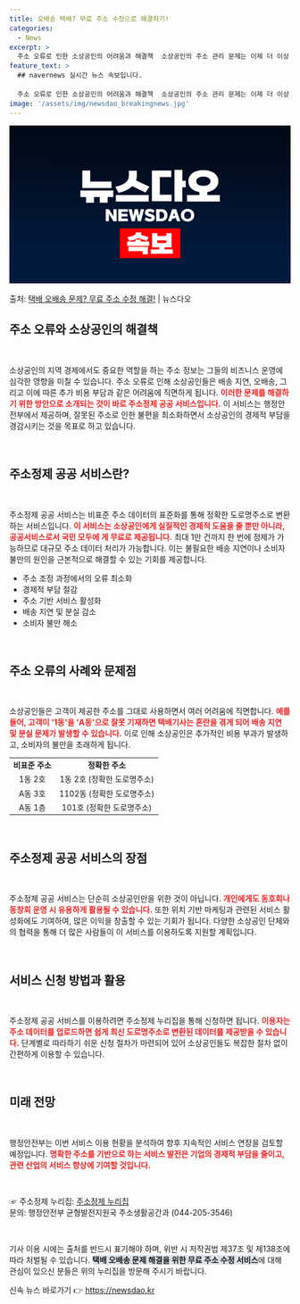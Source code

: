 ```yaml
---
title: 오배송 택배? 무료 주소 수정으로 해결하기!
categories:
  - News
excerpt: >
  주소 오류로 인한 소상공인의 어려움과 해결책  소상공인의 주소 관리 문제는 이제 더 이상 그들만의 문제가 아…
feature_text: >
  ## navernews 실시간 뉴스 속보입니다.

  주소 오류로 인한 소상공인의 어려움과 해결책  소상공인의 주소 관리 문제는 이제 더 이상 그들만의 문제가 아…
image: '/assets/img/newsdao_breakingnews.jpg'
---
```


![뉴스다오 속보](/assets/img/newsdao_breakingnews.jpg)

<p>출처: <a href="https://newsdao.kr/4818" rel="dofollow">택배 오배송 문제? 무료 주소 수정 해결!</a> | 뉴스다오</p>

<h2 data-ke-size="size26">주소 오류와 소상공인의 해결책</h2>

<p data-ke-size="size16">&nbsp;</p>

소상공인의 지역 경제에서도 중요한 역할을 하는 주소 정보는 그들의 비즈니스 운영에 심각한 영향을 미칠 수 있습니다. 주소 오류로 인해 소상공인들은 배송 지연, 오배송, 그리고 이에 따른 추가 비용 부담과 같은 어려움에 직면하게 됩니다. <b><span style="color: #ee2323;">이러한 문제를 해결하기 위한 방안으로 소개되는 것이 바로 주소정제 공공 서비스입니다.</span></b> 이 서비스는 행정안전부에서 제공하며, 잘못된 주소로 인한 불편을 최소화하면서 소상공인의 경제적 부담을 경감시키는 것을 목표로 하고 있습니다. 

<p data-ke-size="size16">&nbsp;</p>

<h2 data-ke-size="size26">주소정제 공공 서비스란?</h2>

<p data-ke-size="size16">&nbsp;</p>

주소정제 공공 서비스는 비표준 주소 데이터의 표준화를 통해 정확한 도로명주소로 변환하는 서비스입니다. <b><span style="color: #ee2323;">이 서비스는 소상공인에게 실질적인 경제적 도움을 줄 뿐만 아니라, 공공서비스로서 국민 모두에 게 무료로 제공됩니다.</span></b> 최대 1만 건까지 한 번에 정제가 가능하므로 대규모 주소 데이터 처리가 가능합니다. 이는 불필요한 배송 지연이나 소비자 불만의 원인을 근본적으로 해결할 수 있는 기회를 제공합니다.

<ul>
<li>주소 조정 과정에서의 오류 최소화</li>
<li>경제적 부담 절감</li>
<li>주소 기반 서비스 활성화</li>
<li>배송 지연 및 분실 감소</li>
<li>소비자 불만 해소</li>
</ul>

<p data-ke-size="size16">&nbsp;</p>

<h2 data-ke-size="size26">주소 오류의 사례와 문제점</h2>

<p data-ke-size="size16">&nbsp;</p>

소상공인들은 고객이 제공한 주소를 그대로 사용하면서 여러 어려움에 직면합니다. <b><span style="color: #ee2323;">예를 들어, 고객이 '1동'을 'A동'으로 잘못 기재하면 택배기사는 혼란을 겪게 되어 배송 지연 및 분실 문제가 발생할 수 있습니다.</span></b> 이로 인해 소상공인은 추가적인 비용 부과가 발생하고, 소비자의 불만을 초래하게 됩니다.

<table>
<tr>
<td style="text-align: center; height: 17px;"><b>비표준 주소</b></td>
<td style="text-align: center; height: 17px;"><b>정확한 주소</b></td>
</tr>
<tr>
<td style="text-align: center; height: 17px;">1동 2호</td>
<td style="text-align: center; height: 17px;">1동 2호 (정확한 도로명주소)</td>
</tr>
<tr>
<td style="text-align: center; height: 17px;">A동 3호</td>
<td style="text-align: center; height: 17px;">1102동 (정확한 도로명주소)</td>
</tr>
<tr>
<td style="text-align: center; height: 17px;">A동 1층</td>
<td style="text-align: center; height: 17px;">101호 (정확한 도로명주소)</td>
</tr>
</table>

<p data-ke-size="size16">&nbsp;</p>

<h2 data-ke-size="size26">주소정제 공공 서비스의 장점</h2>

<p data-ke-size="size16">&nbsp;</p>

주소정제 공공 서비스는 단순히 소상공인만을 위한 것이 아닙니다. <b><span style="color: #ee2323;">개인에게도 동호회나 동창회 운영 시 유용하게 활용될 수 있습니다.</span></b> 또한 위치 기반 마케팅과 관련된 서비스 활성화에도 기여하여, 많은 이익을 창출할 수 있는 기회가 됩니다. 다양한 소상공인 단체와의 협력을 통해 더 많은 사람들이 이 서비스를 이용하도록 지원할 계획입니다. 

<p data-ke-size="size16">&nbsp;</p>

<h2 data-ke-size="size26">서비스 신청 방법과 활용</h2>

<p data-ke-size="size16">&nbsp;</p>

주소정제 공공 서비스를 이용하려면 주소정제 누리집을 통해 신청하면 됩니다. <b><span style="color: #ee2323;">이용자는 주소 데이터를 업로드하면 쉽게 최신 도로명주소로 변환된 데이터를 제공받을 수 있습니다.</span></b> 단계별로 따라하기 쉬운 신청 절차가 마련되어 있어 소상공인들도 복잡한 절차 없이 간편하게 이용할 수 있습니다.

<p data-ke-size="size16">&nbsp;</p>

<h2 data-ke-size="size26">미래 전망</h2>

<p data-ke-size="size16">&nbsp;</p>

행정안전부는 이번 서비스 이용 현황을 분석하여 향후 지속적인 서비스 연장을 검토할 예정입니다. <b><span style="color: #ee2323;">명확한 주소를 기반으로 하는 서비스 발전은 기업의 경제적 부담을 줄이고, 관련 산업의 서비스 향상에 기여할 것입니다.</span></b> 

<p data-ke-size="size16">&nbsp;</p>

☞ 주소정제 누리집: <a href="https://jusoclean.or.kr">주소정제 누리집</a><br>
문의: 행정안전부 균형발전지원국 주소생활공간과 (044-205-3546)

<p data-ke-size="size16">&nbsp;</p>

기사 이용 시에는 출처를 반드시 표기해야 하며, 위반 시 저작권법 제37조 및 제138조에 따라 처벌될 수 있습니다. 
<b><span style="background-color: #21538527;">택배 오배송 문제 해결을 위한 무료 주소 수정 서비스</span></b>에 대해 관심이 있으신 분들은 위의 누리집을 방문해 주시기 바랍니다. 

신속 뉴스 바로가기 👉 <a href="https://newsdao.kr" rel="dofollow">https://newsdao.kr</a>


